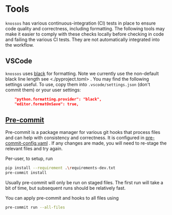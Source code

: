 # Tools

`knossos` has various continuous-integration (CI) tests in place to ensure code quality and correctness, including formatting. The following tools may make it easier to comply with these checks locally before checking in code and failing the various CI tests. They are not automatically integrated into the workflow.

## VSCode

`knossos` uses [black](https://github.com/psf/black) for formatting. Note we currently use the non-default black line length see <./pyproject.toml> . You may find the following settings useful. To use, copy them into `.vscode/settings.json` (don't commit them) or your user settings:

```json
    "python.formatting.provider": "black",
    "editor.formatOnSave": true,
```

## [Pre-commit](https://github.com/pre-commit)

Pre-commit is a package manager for various git hooks that process files and can help with consistency and correctness. It is configured in [pre-commit-config.yaml](pre-commit-config.yaml) . If any changes are made, you will need to re-stage the relevant files and try again.

Per-user, to setup, run

```bash
pip install --requirement .\requirements-dev.txt
pre-commit install
```

Usually pre-commit will only be run on staged files. The first run will take a bit of time, but subsequent runs should be relatively fast.

You can apply pre-commit and hooks to all files using

```bash
pre-commit run --all-files
```
